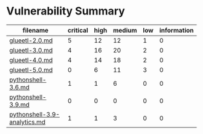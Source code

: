 # Vulnerability Summary


filename | critical | high | medium | low | information
-------- | -------- | ---- | ------ | --- | ----------
[glueetl-2.0.md](glueetl-2.0.md) | 5 | 12 | 12 | 1 | 0
[glueetl-3.0.md](glueetl-3.0.md) | 4 | 16 | 20 | 2 | 0
[glueetl-4.0.md](glueetl-4.0.md) | 4 | 14 | 18 | 2 | 0
[glueetl-5.0.md](glueetl-5.0.md) | 0 | 6 | 11 | 3 | 0
[pythonshell-3.6.md](pythonshell-3.6.md) | 1 | 1 | 6 | 0 | 0
[pythonshell-3.9.md](pythonshell-3.9.md) | 0 | 0 | 0 | 0 | 0
[pythonshell-3.9-analytics.md](pythonshell-3.9-analytics.md) | 1 | 1 | 3 | 0 | 0
